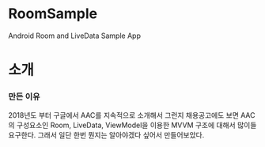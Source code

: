 # RoomSample
Android Room and LiveData Sample App


# 소개
### 만든 이유 
2018년도 부터 구글에서 AAC를 지속적으로 소개해서 그런지 채용공고에도 보면 AAC의 구성요소인 Room, LiveData, ViewModel을 이용한
MVVM 구조에 대해서 많이들 요구한다. 그래서 일단 한번 뭔지는 알아야겠다 싶어서 만들어보았다.
